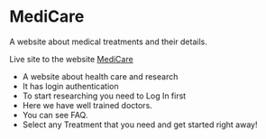 # MediCare

A website about medical treatments and their details. 

Live site to the website [MediCare](https://pedantic-williams-dd55ed.netlify.app/login)

- A website about health care and research
- It has login authentication
- To start researching you need to Log In first
- Here we have well trained doctors.
- You can see FAQ.
- Select any Treatment that you need and get started right away!
